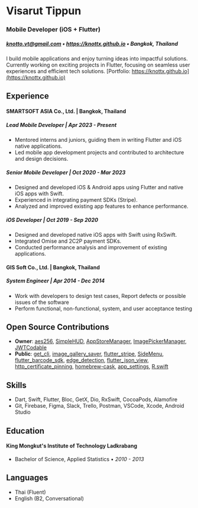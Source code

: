 
# Visarut Tippun

### Mobile Developer (iOS + Flutter)

##### knotto.vt@gmail.com • https://knottx.github.io • Bangkok, Thailand

I build mobile applications and enjoy turning ideas into impactful solutions. Currently working on exciting projects in Flutter, focusing on seamless user experiences and efficient tech solutions. [Portfolio: https://knottx.github.io](https://knottx.github.io)

## Experience

#### SMARTSOFT ASIA Co., Ltd. | Bangkok, Thailand

##### Lead Mobile Developer | _Apr 2023 - Present_

- Mentored interns and juniors, guiding them in writing Flutter and iOS native applications.
- Led mobile app development projects and contributed to architecture and design decisions.

##### Senior Mobile Developer | _Oct 2020 - Mar 2023_

- Designed and developed iOS & Android apps using Flutter and native iOS apps with Swift.
- Experienced in integrating payment SDKs (Stripe).
- Analyzed and improved existing app features to enhance performance.

##### iOS Developer | _Oct 2019 - Sep 2020_

- Designed and developed native iOS apps with Swift using RxSwift.
- Integrated Omise and 2C2P payment SDKs.
- Conducted performance analysis and improvement of existing applications.

#### GIS Soft Co., Ltd. | Bangkok, Thailand

##### System Engineer | _Apr 2014 - Dec 2014_

- Work with developers to design test cases, Report defects or possible issues of the software
- Perform functional, non-functional, system, and user acceptance testing

## Open Source Contributions

- **Owner**: [aes256](https://github.com/knottx/aes256-dart), [SimpleHUD](https://github.com/knottx/SimpleHUD), [AppStoreManager](https://github.com/knottx/AppStoreManager), [ImagePickerManager](https://github.com/knottx/ImagePickerManager), [JWTCodable](https://github.com/knottx/JWTCodable)
- **Public**: [get_cli](https://github.com/jonataslaw/get_cli), [image_gallery_saver](https://github.com/hui-z/image_gallery_saver), [flutter_stripe](https://github.com/flutter-stripe/flutter_stripe), [SideMenu](https://github.com/jonkykong/SideMenu), [flutter_barcode_sdk](https://github.com/yushulx/flutter_barcode_sdk), [edge_detection](https://github.com/sawankumarbundelkhandi/edge_detection), [flutter_json_view](https://github.com/Frezyx/flutter_json_view), [http_certificate_pinning](https://github.com/diefferson/http_certificate_pinning), [homebrew-cask](https://github.com/Homebrew/homebrew-cask), [app_settings](https://github.com/spencerccf/app_settings), [R.swift](https://github.com/mac-cain13/R.swift)

## Skills

- Dart, Swift, Flutter, Bloc, GetX, Dio, RxSwift, CocoaPods, Alamofire
- Git, Firebase, Figma, Slack, Trello, Postman, VSCode, Xcode, Android Studio

## Education

#### King Mongkut's Institute of Technology Ladkrabang

- Bachelor of Science, Applied Statistics • _2010 - 2013_

## Languages

- Thai (Fluent)
- English (B2, Conversational)
